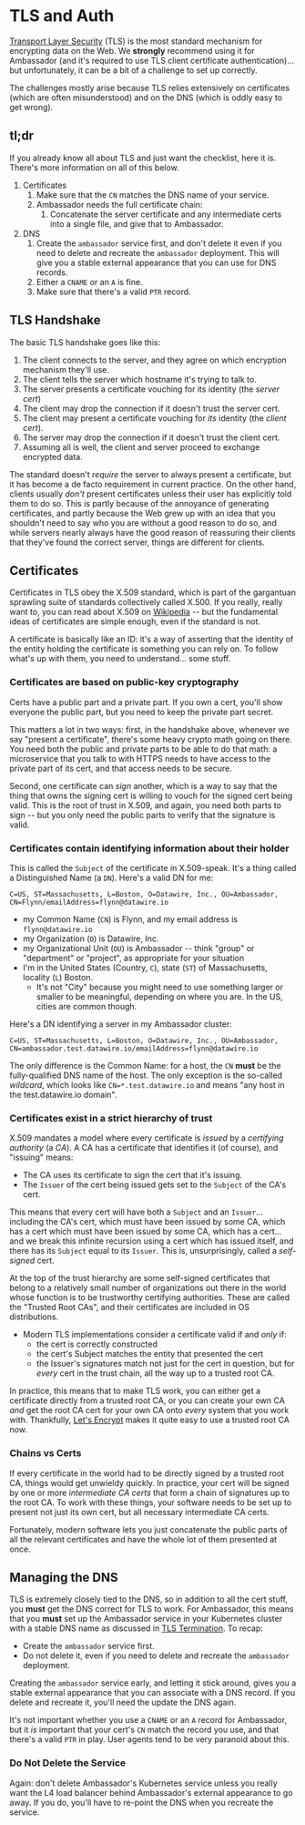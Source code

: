 # TLS and Auth

[Transport Layer Security](https://en.wikipedia.org/wiki/Transport_Layer_Security) (TLS) is the most standard mechanism for encrypting data on the Web. We **strongly** recommend using it for Ambassador (and it's required to use TLS client certificate authentication)... but unfortunately, it can be a bit of a challenge to set up correctly.

The challenges mostly arise because TLS relies extensively on certificates (which are often misunderstood) and on the DNS (which is oddly easy to get wrong).

## tl;dr

If you already know all about TLS and just want the checklist, here it is. There's more information on all of this below.

1. Certificates
   1. Make sure that the `CN` matches the DNS name of your service.
   2. Ambassador needs the full certificate chain:
      1. Concatenate the server certificate and any intermediate certs into a single file, and give that to Ambassador.
2. DNS
   1. Create the `ambassador` service first, and don't delete it even if you need to delete and recreate the `ambassador` deployment. This will give you a stable external appearance that you can use for DNS records.
   2. Either a `CNAME` or an `A` is fine.
   3. Make sure that there's a valid `PTR` record.

## TLS Handshake

The basic TLS handshake goes like this:

1. The client connects to the server, and they agree on which encryption mechanism they'll use.
2. The client tells the server which hostname it's trying to talk to.
3. The server presents a certificate vouching for its identity (the _server cert_)
4. The client may drop the connection if it doesn't trust the server cert.
5. The client may present a certificate vouching for _its_ identity (the _client cert_).
6. The server may drop the connection if it doesn't trust the client cert.
7. Assuming all is well, the client and server proceed to exchange encrypted data.

The standard doesn't _require_ the server to always present a certificate, but it has become a de facto requirement in current practice. On the other hand, clients usually _don't_ present certificates unless their user has explicitly told them to do so. This is partly because of the annoyance of generating certificates, and partly because the Web grew up with an idea that you shouldn't need to say who you are without a good reason to do so, and while servers nearly always have the good reason of reassuring their clients that they've found the correct server, things are different for clients.

## Certificates

Certificates in TLS obey the X.509 standard, which is part of the gargantuan sprawling suite of standards collectively called X.500. If you really, really want to, you can read about X.509 on [Wikipedia](https://en.wikipedia.org/wiki/X.509) -- but the fundamental ideas of certificates are simple enough, even if the standard is not.

A certificate is basically like an ID: it's a way of asserting that the identity of the entity holding the certificate is something you can rely on. To follow what's up with them, you need to understand... some stuff.

### Certificates are based on public-key cryptography

Certs have a public part and a private part. If you own a cert, you'll show everyone the public part, but you need to keep the private part secret.

This matters a lot in two ways: first, in the handshake above, whenever we say "present a certificate", there's some heavy crypto math going on there. You need both the public and private parts to be able to do that math: a microservice that you talk to with HTTPS needs to have access to the private part of its cert, and that access needs to be secure.

Second, one certificate can _sign_ another, which is a way to say that the thing that owns the signing cert is willing to vouch for the signed cert being valid. This is the root of trust in X.509, and again, you need both parts to sign -- but you only need the public parts to verify that the signature is valid.

### Certificates contain identifying information about their holder

This is called the `Subject` of the certificate in X.509-speak. It's a thing called a Distinguished Name (a `DN`). Here's a valid DN for me:

```shell
C=US, ST=Massachusetts, L=Boston, O=Datawire, Inc., OU=Ambassador, CN=Flynn/emailAddress=flynn@datawire.io
```

* my Common Name (`CN`) is Flynn, and my email address is `flynn@datawire.io`
* my Organization (`O`) is Datawire, Inc.
* my Organizational Unit (`OU`) is Ambassador -- think "group" or "department" or "project", as appropriate for your situation
* I'm in the United States (Country, `C`), state (`ST`) of Massachusetts, locality (`L`) Boston.
  * It's not "City" because you might need to use something larger or smaller to be meaningful, depending on where you are. In the US, cities are common though.

Here's a DN identifying a server in my Ambassador cluster:

```shell
C=US, ST=Massachusetts, L=Boston, O=Datawire, Inc., OU=Ambassador, CN=ambassador.test.datawire.io/emailAddress=flynn@datawire.io
```

The only difference is the Common Name: for a host, the `CN` **must** be the fully-qualified DNS name of the host. The only exception is the so-called _wildcard_, which looks like `CN=*.test.datawire.io` and means "any host in the test.datawire.io domain".

### Certificates exist in a strict hierarchy of trust

X.509 mandates a model where every certificate is _issued_ by a _certifying authority_ (a _CA_). A CA has a certificate that identifies it (of course), and "issuing" means:

* The CA uses its certificate to sign the cert that it's issuing.
* The `Issuer` of the cert being issued gets set to the `Subject` of the CA's cert.

This means that every cert will have both a `Subject` and an `Issuer`... including the CA's cert, which must have been issued by some CA, which has a cert which must have been issued by some CA, which has a cert... and we break this infinite recursion using a cert which has issued itself, and there has its `Subject` equal to its `Issuer`. This is, unsurprisingly, called a _self-signed_ cert.

At the top of the trust hierarchy are some self-signed certificates that belong to a relatively small number of organizations out there in the world whose function is to be trustworthy certifying authorities. These are called the "Trusted Root CAs", and their certificates are included in OS distributions.

* Modern TLS implementations consider a certificate valid if and _only_ if:
  * the cert is correctly constructed
  * the cert's Subject matches the entity that presented the cert
  * the Issuer's signatures match not just for the cert in question, but for _every_ cert in the trust chain, all the way up to a trusted root CA.

In practice, this means that to make TLS work, you can either get a certificate directly from a trusted root CA, or you can create your own CA _and_ get the root CA cert for your own CA onto _every_ system that you work with. Thankfully, [Let's Encrypt](https://www.letsencrypt.org/) makes it quite easy to use a trusted root CA now.

### Chains vs Certs

If every certificate in the world had to be directly signed by a trusted root CA, things would get unwieldy quickly. In practice, your cert will be signed by one or more _intermediate CA certs_ that form a chain of signatures up to the root CA. To work with these things, your software needs to be set up to present not just its own cert, but all necessary intermediate CA certs.

Fortunately, modern software lets you just concatenate the public parts of all the relevant certificates and have the whole lot of them presented at once.

## Managing the DNS

TLS is extremely closely tied to the DNS, so in addition to all the cert stuff, you **must** get the DNS correct for TLS to work. For Ambassador, this means that you **must** set up the Ambassador service in your Kubernetes cluster with a stable DNS name as discussed in [TLS Termination](../how-to/tls-termination.md). To recap:

* Create the `ambassador` service first.
* Do not delete it, even if you need to delete and recreate the `ambassador` deployment.

Creating the `ambassador` service early, and letting it stick around, gives you a stable external appearance that you can associate with a DNS record. If you delete and recreate it, you'll need the update the DNS again.

It's not important whether you use a `CNAME` or an `A` record for Ambassador, but it _is_ important that your cert's `CN` match the record you use, and that there's a valid `PTR` in play. User agents tend to be very paranoid about this.

### Do Not Delete the Service

Again: don't delete Ambassador's Kubernetes service unless you really want the L4 load balancer behind Ambassador's external appearance to go away. If you do, you'll have to re-point the DNS when you recreate the service.
